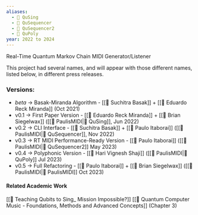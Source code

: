 ```yaml
---
aliases:
  - 💾 QuSing
  - 💾 QuSequencer
  - 💾 QuSequencer2
  - 💾 QuPoly
year: 2022 to 2024
---
```

Real-Time Quantum Markov Chain MIDI Generator/Listener

This project had several names, and will appear with those different names, listed below, in different press releases.
### Versions:


- _beta_ -> Basak-Miranda Algorithm - [[👤 Suchitra Basak]] + [[👤 Eduardo Reck Miranda]] (Oct 2021)
- v0.1 -> First Paper Version  - [[👤 Eduardo Reck Miranda]] + [[👤 Brian Siegelwax]] ([[💾 PaulisMIDI|💾 QuSing]], Jun 2022)
- v0.2 -> CLI Interface - [[👤 Suchitra Basak]] + [[👤 Paulo Itaborai]] ([[💾 PaulisMIDI|💾 QuSequencer]], Nov 2022)
- v0.3 -> RT MIDI Performance-Ready Version - [[👤 Paulo Itaborai]] ([[💾 PaulisMIDI|💾 QuSequencer2]] May 2023)
- v0.4 -> Polyphonic Version - [[👤 Hari Vignesh Shaji]] ([[💾 PaulisMIDI|💾 QuPoly]] Jul 2023)
- v0.5 -> Full Refactoring - [[👤 Paulo Itaborai]] + [[👤 Brian Siegelwax]] ([[💾 PaulisMIDI|💾 PaulisMIDI]] Oct 2023)


#### Related Academic Work

[[📝 Teaching Qubits to Sing_ Mission Impossible?]]
[[📔 Quantum Computer Music - Foundations, Methods and Advanced Concepts]] (Chapter 3)
